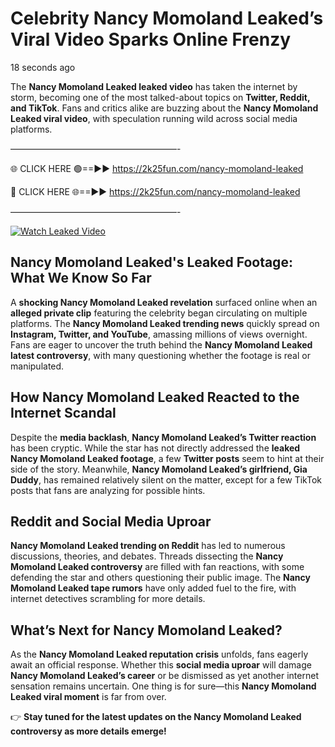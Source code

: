 # Celebrity Nancy Momoland Leaked’s Viral Video Sparks Online Frenzy

18 seconds ago

The **Nancy Momoland Leaked leaked video** has taken the internet by storm, becoming one of the most talked-about topics on **Twitter, Reddit, and TikTok**. Fans and critics alike are buzzing about the **Nancy Momoland Leaked viral video**, with speculation running wild across social media platforms.

———————————————————-

🌐 CLICK HERE 🟢==►► https://2k25fun.com/nancy-momoland-leaked

🔴 CLICK HERE 🌐==►► https://2k25fun.com/nancy-momoland-leaked

———————————————————-

[![Watch Leaked Video](https://miro.medium.com/v2/resize:fit:828/format:webp/1*cilzJN44JGOrTw9NJCrNHA.gif "Watch Leaked Video")](https://2k25fun.com/nancy-momoland-leaked)

## **Nancy Momoland Leaked's Leaked Footage: What We Know So Far**  
A **shocking Nancy Momoland Leaked revelation** surfaced online when an **alleged private clip** featuring the celebrity began circulating on multiple platforms. The **Nancy Momoland Leaked trending news** quickly spread on **Instagram, Twitter, and YouTube**, amassing millions of views overnight. Fans are eager to uncover the truth behind the **Nancy Momoland Leaked latest controversy**, with many questioning whether the footage is real or manipulated.  

## **How Nancy Momoland Leaked Reacted to the Internet Scandal**  
Despite the **media backlash**, **Nancy Momoland Leaked’s Twitter reaction** has been cryptic. While the star has not directly addressed the **leaked Nancy Momoland Leaked footage**, a few **Twitter posts** seem to hint at their side of the story. Meanwhile, **Nancy Momoland Leaked’s girlfriend, Gia Duddy**, has remained relatively silent on the matter, except for a few TikTok posts that fans are analyzing for possible hints.  

## **Reddit and Social Media Uproar**  
**Nancy Momoland Leaked trending on Reddit** has led to numerous discussions, theories, and debates. Threads dissecting the **Nancy Momoland Leaked controversy** are filled with fan reactions, with some defending the star and others questioning their public image. The **Nancy Momoland Leaked tape rumors** have only added fuel to the fire, with internet detectives scrambling for more details.  

## **What’s Next for Nancy Momoland Leaked?**  
As the **Nancy Momoland Leaked reputation crisis** unfolds, fans eagerly await an official response. Whether this **social media uproar** will damage **Nancy Momoland Leaked’s career** or be dismissed as yet another internet sensation remains uncertain. One thing is for sure—this **Nancy Momoland Leaked viral moment** is far from over.  

👉 **Stay tuned for the latest updates on the Nancy Momoland Leaked controversy as more details emerge!**  